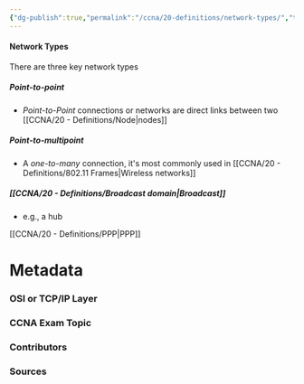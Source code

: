 ```yaml
---
{"dg-publish":true,"permalink":"/ccna/20-definitions/network-types/","tags":["defs_ccna"]}
---
```


#### Network Types
There are three key network types
##### Point-to-point
- *Point-to-Point* connections or networks are direct links between two [[CCNA/20 - Definitions/Node\|nodes]]
##### Point-to-multipoint
- A *one-to-many* connection, it's most commonly used in [[CCNA/20 - Definitions/802.11 Frames\|Wireless networks]]
##### [[CCNA/20 - Definitions/Broadcast domain\|Broadcast]]
- e.g., a hub




[[CCNA/20 - Definitions/PPP\|PPP]]


# Metadata
### OSI or TCP/IP Layer

### CCNA Exam Topic

### Contributors

### Sources

